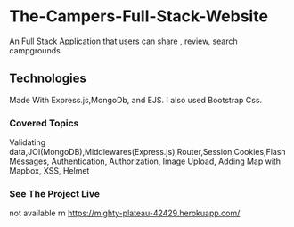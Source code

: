 # The-Campers-Full-Stack-Website
An Full Stack Application that users can share , review, search campgrounds.
## Technologies
Made With Express.js,MongoDb, and EJS. I also used Bootstrap Css.
### Covered Topics
Validating data,JOI(MongoDB),Middlewares(Express.js),Router,Session,Cookies,Flash Messages, Authentication, Authorization, Image Upload, Adding Map with Mapbox, XSS, Helmet
### See The Project Live
not available rn
https://mighty-plateau-42429.herokuapp.com/
